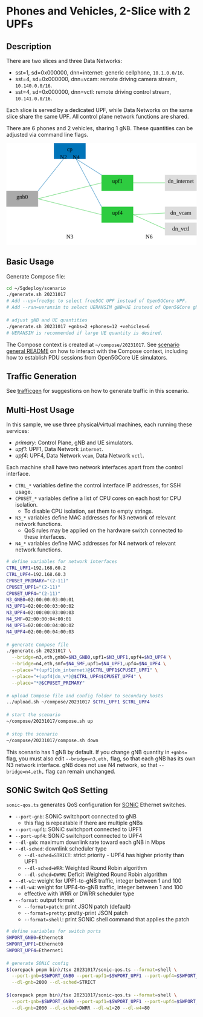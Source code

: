 # Phones and Vehicles, 2-Slice with 2 UPFs

## Description

There are two slices and three Data Networks:

* sst=1, sd=0x000000, dnn=internet: generic cellphone, `10.1.0.0/16`.
* sst=4, sd=0x000000, dnn=vcam: remote driving camera stream, `10.140.0.0/16`.
* sst=4, sd=0x000000, dnn=vctl: remote driving control stream, `10.141.0.0/16`.

Each slice is served by a dedicated UPF, while Data Networks on the same slice share the same UPF.
All control plane network functions are shared.

There are 6 phones and 2 vehicles, sharing 1 gNB.
These quantities can be adjusted via command line flags.

![topology diagram](topo.svg)

## Basic Usage

Generate Compose file:

```bash
cd ~/5gdeploy/scenario
./generate.sh 20231017
# Add --up=free5gc to select free5GC UPF instead of Open5GCore UPF.
# Add --ran=ueransim to select UERANSIM gNB+UE instead of Open5GCore gNB+UE.

# adjust gNB and UE quantities
./generate.sh 20231017 +gnbs=2 +phones=12 +vehicles=6
# UERANSIM is recommended if large UE quantity is desired.
```

The Compose context is created at `~/compose/20231017`.
See [scenario general README](../README.md) on how to interact with the Compose context, including how to establish PDU sessions from Open5GCore UE simulators.

## Traffic Generation

See [trafficgen](../20230817/trafficgen.md) for suggestions on how to generate traffic in this scenario.

## Multi-Host Usage

In this sample, we use three physical/virtual machines, each running these services:

* *primary*: Control Plane, gNB and UE simulators.
* *upf1*: UPF1, Data Network `internet`.
* *upf4*: UPF4, Data Network `vcam`, Data Network `vctl`.

Each machine shall have two network interfaces apart from the control interface.

* `CTRL_*` variables define the control interface IP addresses, for SSH usage.
* `CPUSET_*` variables define a list of CPU cores on each host for CPU isolation.
  * To disable CPU isolation, set them to empty strings.
* `N3_*` variables define MAC addresses for N3 network of relevant network functions.
  * QoS rules may be applied on the hardware switch connected to these interfaces.
* `N4_*` variables define MAC addresses for N4 network of relevant network functions.

```bash
# define variables for network interfaces
CTRL_UPF1=192.168.60.2
CTRL_UPF4=192.168.60.3
CPUSET_PRIMARY="(2-11)"
CPUSET_UPF1="(2-11)"
CPUSET_UPF4="(2-11)"
N3_GNB0=02:00:00:03:00:01
N3_UPF1=02:00:00:03:00:02
N3_UPF4=02:00:00:03:00:03
N4_SMF=02:00:00:04:00:01
N4_UPF1=02:00:00:04:00:02
N4_UPF4=02:00:00:04:00:03

# generate Compose file
./generate.sh 20231017 \
  --bridge=n3,eth,gnb0=$N3_GNB0,upf1=$N3_UPF1,upf4=$N3_UPF4 \
  --bridge=n4,eth,smf=$N4_SMF,upf1=$N4_UPF1,upf4=$N4_UPF4 \
  --place="+(upf1|dn_internet)@$CTRL_UPF1$CPUSET_UPF1" \
  --place="+(upf4|dn_v*)@$CTRL_UPF4$CPUSET_UPF4" \
  --place="*@$CPUSET_PRIMARY"

# upload Compose file and config folder to secondary hosts
../upload.sh ~/compose/20231017 $CTRL_UPF1 $CTRL_UPF4

# start the scenario
~/compose/20231017/compose.sh up

# stop the scenario
~/compose/20231017/compose.sh down
```

This scenario has 1 gNB by default.
If you change gNB quantity in `+gnbs=` flag, you must also edit `--bridge=n3,eth,` flag, so that each gNB has its own N3 network interface.
gNB does not use N4 network, so that `--bridge=n4,eth,` flag can remain unchanged.

## SONiC Switch QoS Setting

`sonic-qos.ts` generates QoS configuration for [SONiC](https://github.com/sonic-net/SONiC) Ethernet switches.

* `--port-gnb`: SONiC switchport connected to gNB
  * this flag is repeatable if there are multiple gNBs
* `--port-upf1`: SONiC switchport connected to UPF1
* `--port-upf4`: SONiC switchport connected to UPF4
* `--dl-gnb`: maximum downlink rate toward each gNB in Mbps
* `--dl-sched`: downlink scheduler type
  * `--dl-sched=STRICT`: strict priority - UPF4 has higher priority than UPF1
  * `--dl-sched=WRR`: Weighted Round Robin algorithm
  * `--dl-sched=DWRR`: Deficit Weighted Round Robin algorithm
* `--dl-w1`: weight for UPF1-to-gNB traffic, integer between 1 and 100
* `--dl-w4`: weight for UPF4-to-gNB traffic, integer between 1 and 100
  * effective with WRR or DWRR scheduler type
* `--format`: output format
  * `--format=patch`: print JSON patch (default)
  * `--format=pretty`: pretty-print JSON patch
  * `--format=shell`: print SONiC shell command that applies the patch

```bash
# define variables for switch ports
SWPORT_GNB0=Ethernet8
SWPORT_UPF1=Ethernet0
SWPORT_UPF4=Ethernet1

# generate SONiC config
$(corepack pnpm bin)/tsx 20231017/sonic-qos.ts --format=shell \
  --port-gnb=$SWPORT_GNB0 --port-upf1=$SWPORT_UPF1 --port-upf4=$SWPORT_UPF4 \
  --dl-gnb=2000 --dl-sched=STRICT

$(corepack pnpm bin)/tsx 20231017/sonic-qos.ts --format=shell \
  --port-gnb=$SWPORT_GNB0 --port-upf1=$SWPORT_UPF1 --port-upf4=$SWPORT_UPF4 \
  --dl-gnb=2000 --dl-sched=DWRR --dl-w1=20 --dl-w4=80
```
